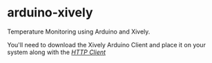 arduino-xively
==============

Temperature Monitoring using Arduino and Xively.

You'll need to download the Xively Arduino Client and place it on your system along with the [_HTTP Client_](https://github.com/amcewen/HttpClient)
